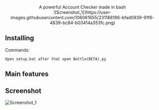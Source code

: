 <p align="center">
A powerful Account Checker made in bash<br/>
 ![Screenshot_1](https://user-images.githubusercontent.com/106061655/231188186-bfad0839-91f6-4839-bc84-b03414a353fc.png)


## Installing
 
Commands:

```
Open setup.bat after that open Bottle(BETA).py 
```

## Main features




## Screenshot


![Screenshot_1](https://user-images.githubusercontent.com/106061655/231188186-bfad0839-91f6-4839-bc84-b03414a353fc.png)

